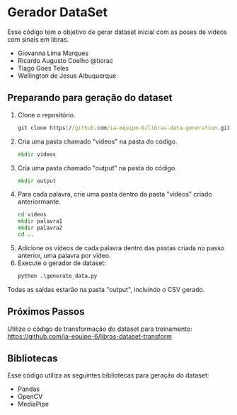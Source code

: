 # Gerador DataSet

Esse código tem o objetivo de gerar dataset inicial com as poses de vídeos com sinais em libras.

* Giovanna Lima Marques 
* Ricardo Augusto Coelho @tiorac
* Tiago Goes Teles 
* Wellington de Jesus Albuquerque 


## Preparando para geração do dataset


1. Clone o repositório.
    ```cmd
    git clone https://github.com/ia-equipe-6/libras-data-generation.git
    ```
1. Cria uma pasta chamado "videos" na pasta do código.
    ```cmd
    mkdir videos
    ```
1. Cria uma pasta chamado "output" na pasta do código.
    ```cmd
    mkdir output
    ```
1. Para cada palavra, crie uma pasta dentro da pasta "videos" criado anteriormante.
    ```cmd
    cd videos
    mkdir palavra1
    mkdir palavra2
    cd ..
    ```
1. Adicione os vídeos de cada palavra dentro das pastas criada no passo anterior, uma palavra por vídeo.
1. Execute o gerador de dataset:
    ```cmd
    python .\generate_data.py
    ```

Todas as saídas estarão na pasta "output", incluíndo o CSV gerado.

## Próximos Passos

Utilize o código de transformação do dataset para treinamento:
https://github.com/ia-equipe-6/libras-dataset-transform

## Bibliotecas

Esse código utiliza as seguintes bibliotecas para geração do dataset:

* Pandas
* OpenCV 
* MediaPipe